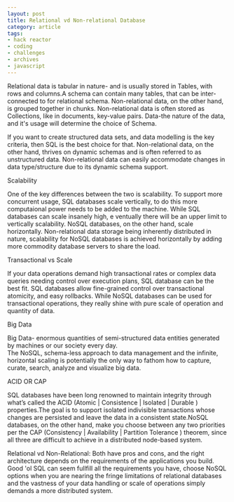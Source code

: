 ```yaml
---
layout: post
title: Relational vd Non-relational Database
category: article
tags:
- hack reactor
- coding
- challenges
- archives
- javascript
---
```

<p>
Relational data is tabular in nature- and is usually stored
in Tables, with rows and columns.A schema can contain many 
tables, that can be inter-connected to for relational schema.
Non-relational data, on the other hand, is grouped together in 
chunks. Non-relational data is often stored as Collections, like
in documents, key-value pairs. 
Data-the nature of the data, and it's usage will determine the choice
of Schema.
</p>

If you want to create structured data sets, and data modelling
is the key criteria, then SQL is the best choice for that.
Non-relational data, on the other hand, thrives on dynamic schemas 
and is often referred to as unstructured data. Non-relational data can 
easily accommodate changes in data type/structure due to its dynamic schema 
support.

Scalability

One of the key differences between the two is scalability. To support more 
concurrent usage, SQL databases scale vertically, to do this more computaional
power needs to be added to the machine. While SQL databases can scale insanely high, e
ventually there will be an upper limit to vertically scalability. NoSQL databases, on the other hand, 
scale horizontally. Non-relational data storage being inherently distributed in nature, scalability 
for NoSQL databases is achieved horizontally by adding more commodity database servers to share the load.

Transactional vs Scale

If your data operations demand high transactional rates or complex data queries needing control over execution 
plans, SQL database can be the best fit. SQL databases allow fine-grained control over transactional atomicity, 
and easy rollbacks. While NoSQL databases can be used for transactional operations, they really shine with pure 
scale of operation and quantity of data.

Big Data

Big Data- enormous quantities of semi-structured data entities generated by machines or our society every day.  
The NoSQL, schema-less approach to data management and the infinite, horizontal scaling is potentially the only way 
to fathom how to capture, curate, search, analyze and visualize big data.

ACID OR CAP

SQL databases have been long renowned to maintain integrity through what’s called the ACID (Atomic | Consistence | 
Isolated | Durable ) properties.The goal is to support isolated indivisible transactions whose changes are
 persisted and leave the data in a consistent state.NoSQL databases, on the other hand, make you choose between any 
two priorities per the CAP (Consistency | Availability | Partition Tolerance )
 theorem, since all three are difficult to achieve in a distributed node-based system.

Relational vd Non-Relational: Both have pros and cons, and the right architecture depends on the requirements of the applications 
you build. Good 'ol SQL can seem fullfill all the requirements you have, choose NoSQL options when you are nearing the fringe 
limitations of relational databases and the vastness of your data handling or scale of operations simply demands a more distributed system.
